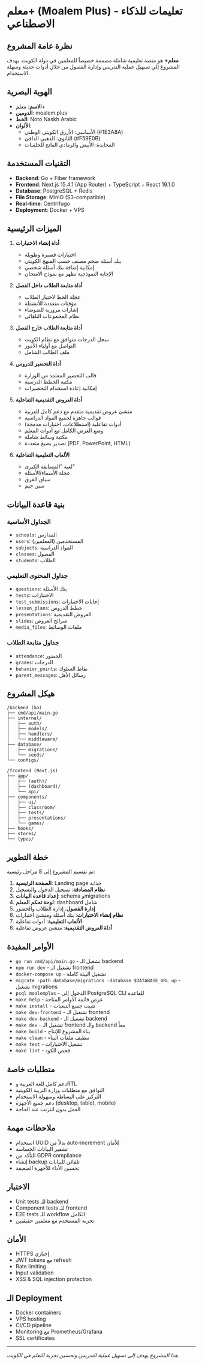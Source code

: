 # معلم+ (Moalem Plus) - تعليمات للذكاء الاصطناعي

## نظرة عامة المشروع
**معلم+** هو منصة تعليمية شاملة مصممة خصيصاً للمعلمين في دولة الكويت. يهدف المشروع إلى تسهيل عملية التدريس وإدارة الفصول من خلال أدوات حديثة وسهلة الاستخدام.

## الهوية البصرية
- **الاسم**: معلم+
- **الدومين**: moalem.plus
- **الخط**: Noto Naskh Arabic
- **الألوان**:
  - الأساسي: الأزرق الكويتي الوطني (#1E3A8A)
  - الثانوي: الذهبي الدافئ (#F59E0B)
  - المحايدة: الأبيض والرمادي الفاتح للخلفيات

## التقنيات المستخدمة
- **Backend**: Go + Fiber framework
- **Frontend**: Next.js 15.4.1 (App Router) + TypeScript + React 19.1.0
- **Database**: PostgreSQL + Redis
- **File Storage**: MinIO (S3-compatible)
- **Real-time**: Centrifugo
- **Deployment**: Docker + VPS

## الميزات الرئيسية
1. **أداة إنشاء الاختبارات**
   - اختبارات قصيرة وطويلة
   - بنك أسئلة ضخم مصنف حسب المنهج الكويتي
   - إمكانية إضافة بنك أسئلة شخصي
   - الإجابة النموذجية تظهر مع نموذج الامتحان

2. **أداة متابعة الطلاب داخل الفصل**
   - عجلة الحظ لاختيار الطلاب
   - مؤقتات متعددة للأنشطة
   - إشارات مرورية للضوضاء
   - نظام المجموعات التلقائي

3. **أداة متابعة الطلاب خارج الفصل**
   - سجل الدرجات متوافق مع نظام الكويت
   - التواصل مع أولياء الأمور
   - ملف الطالب الشامل

4. **أداة التحضير للدروس**
   - قالب التحضير المعتمد من الوزارة
   - مكتبة الخطط الدرسية
   - إمكانية إعادة استخدام التحضيرات

5. **أداة العروض التقديمية التفاعلية**
   - منشئ عروض تقديمية متقدم مع دعم كامل للعربية
   - قوالب جاهزة لجميع المواد الدراسية
   - أدوات تفاعلية (استطلاعات، اختبارات مدمجة)
   - وضع العرض الكامل مع أدوات المعلم
   - مكتبة وسائط شاملة
   - تصدير بصيغ متعددة (PDF, PowerPoint, HTML)

6. **الألعاب التعليمية التفاعلية**
   - لعبة "المسابقة الكبرى"
   - عجلة الأسماء/الأسئلة
   - سباق الفرق
   - سين جيم

## بنية قاعدة البيانات
### الجداول الأساسية
- `schools`: المدارس
- `users`: المستخدمين (المعلمين)
- `subjects`: المواد الدراسية
- `classes`: الفصول
- `students`: الطلاب

### جداول المحتوى التعليمي
- `questions`: بنك الأسئلة
- `tests`: الاختبارات
- `test_submissions`: إجابات الاختبارات
- `lesson_plans`: خطط الدروس
- `presentations`: العروض التقديمية
- `slides`: شرائح العروض
- `media_files`: ملفات الوسائط

### جداول متابعة الطلاب
- `attendance`: الحضور
- `grades`: الدرجات
- `behavior_points`: نقاط السلوك
- `parent_messages`: رسائل الأهل

## هيكل المشروع
```
/backend (Go)
├── cmd/api/main.go
├── internal/
│   ├── auth/
│   ├── models/
│   ├── handlers/
│   └── middleware/
├── database/
│   ├── migrations/
│   └── seeds/
└── configs/

/frontend (Next.js)
├── app/
│   ├── (auth)/
│   ├── (dashboard)/
│   └── api/
├── components/
│   ├── ui/
│   ├── classroom/
│   ├── tests/
│   ├── presentations/
│   └── games/
├── hooks/
├── stores/
└── types/
```

## خطة التطوير
تم تقسيم المشروع إلى 8 مراحل رئيسية:
1. **الصفحة الرئيسية**: Landing page جذابة
2. **نظام المصادقة**: تسجيل الدخول والتسجيل
3. **إعداد قاعدة البيانات**: schema وmigrations
4. **لوحة تحكم المعلم**: dashboard شامل
5. **إدارة الفصول**: إدارة الطلاب والحضور
6. **نظام إنشاء الاختبارات**: بنك أسئلة ومنشئ اختبارات
7. **الألعاب التعليمية**: أدوات تفاعلية
8. **أداة العروض التقديمية**: منشئ عروض تفاعلية

## الأوامر المفيدة
- `go run cmd/api/main.go` - تشغيل الـ backend
- `npm run dev` - تشغيل الـ frontend
- `docker-compose up` - تشغيل البيئة كاملة
- `migrate -path database/migrations -database $DATABASE_URL up` - تشغيل migrations
- `psql moalemplus` - الدخول إلى PostgreSQL CLI للقاعدة
- `make help` - عرض قائمة الأوامر المتاحة
- `make install` - تثبيت جميع التبعيات
- `make dev-frontend` - تشغيل الـ frontend
- `make dev-backend` - تشغيل الـ backend
- `make dev` - تشغيل الـ frontend والـ backend معاً
- `make build` - بناء المشروع للإنتاج
- `make clean` - تنظيف ملفات البناء
- `make test` - تشغيل الاختبارات
- `make lint` - فحص الكود

## متطلبات خاصة
- دعم كامل للغة العربية وRTL
- التوافق مع متطلبات وزارة التربية الكويتية
- التركيز على البساطة وسهولة الاستخدام
- دعم جميع الأجهزة (desktop, tablet, mobile)
- العمل بدون انترنت عند الحاجة

## ملاحظات مهمة
- استخدام UUID بدلاً من auto-increment للأمان
- تشفير البيانات الحساسة
- التأكد من GDPR compliance
- إنشاء backup تلقائي للبيانات
- تحسين الأداء للأجهزة الضعيفة

## الاختبار
- Unit tests للـ backend
- Component tests للـ frontend
- E2E tests للـ workflow الكامل
- تجربة المستخدم مع معلمين حقيقيين

## الأمان
- HTTPS إجباري
- JWT tokens مع refresh
- Rate limiting
- Input validation
- XSS & SQL injection protection

## الـ Deployment
- Docker containers
- VPS hosting
- CI/CD pipeline
- Monitoring مع Prometheus/Grafana
- SSL certificates

---

*هذا المشروع يهدف إلى تسهيل عملية التدريس وتحسين تجربة التعلم في الكويت.*
